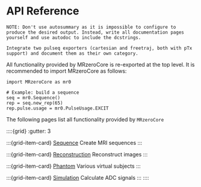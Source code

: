 # API Reference

```{warning}
NOTE: Don't use autosummary as it is impossible to configure to produce the desired output. Instead, write all documentation pages yourself and use autodoc to include the dcstrings.
```

```{warning}
Integrate two pulseq exporters (cartesian and freetraj, both with pTx support) and document them as their own category.
```

All functionality provided by MRzeroCore is re-exported at the top level. It is recommended to import MRzeroCore as follows:

```
import MRzeroCore as mr0

# Example: build a sequence
seq = mr0.Sequence()
rep = seq.new_rep(65)
rep.pulse.usage = mr0.PulseUsage.EXCIT
```

The following pages list all functionality provided by `MRzeroCore`

::::{grid}
:gutter: 3

:::{grid-item-card} [Sequence](sequence)
Create MRI sequences
:::

:::{grid-item-card} [Reconstruction](reco)
Reconstruct images
:::

:::{grid-item-card} [Phantom](phantom)
Various virtual subjects
:::

:::{grid-item-card} [Simulation](simulation)
Calculate ADC signals
:::
::::

